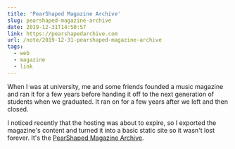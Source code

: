 ```yaml
---
title: 'PearShaped Magazine Archive'
slug: pearshaped-magazine-archive
date: 2019-12-31T14:50:57
link: https://pearshapedarchive.com
url: /note/2019-12-31-pearshaped-magazine-archive
tags:
  - web
  - magazine
  - link
---
```


When I was at university, me and some friends founded a music magazine and ran it for a few years before handing it off to the next generation of students when we graduated. It ran on for a few years after we left and then closed.

I noticed recently that the hosting was about to expire, so I exported the magazine's content and turned it into a basic static site so it wasn't lost forever. It's the [PearShaped Magazine Archive](https://pearshapedarchive.com).
